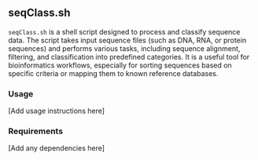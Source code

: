 ## seqClass.sh

`seqClass.sh` is a shell script designed to process and classify sequence data. The script takes input sequence files (such as DNA, RNA, or protein sequences) and performs various tasks, including sequence alignment, filtering, and classification into predefined categories. It is a useful tool for bioinformatics workflows, especially for sorting sequences based on specific criteria or mapping them to known reference databases.

### Usage
[Add usage instructions here]

### Requirements
[Add any dependencies here]
